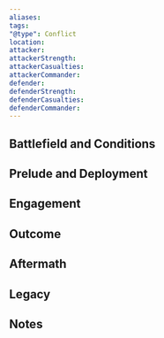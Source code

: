 ```yaml
---
aliases:
tags:
"@type": Conflict
location:
attacker:
attackerStrength:
attackerCasualties:
attackerCommander:
defender:
defenderStrength:
defenderCasualties:
defenderCommander:
---
```

  

## Battlefield and Conditions

  

## Prelude and Deployment

  

## Engagement

  

## Outcome

  

## Aftermath

  

## Legacy

  

## Notes